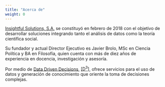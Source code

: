```yaml
---
title: "Acerca de"
weight: 0
---
```


[Insightful Solutions, S.A.](/) se constituyó en febrero de 2018 con el objetivo de desarrollar soluciones integrando tanto el análisis de datos como la teoría científica social. 

Su fundador y actual Director Ejecutivo es Javier Brolo, MSc en Ciencia Política y BA en Filosofía, quien cuenta con más de diez años de experiencia en docencia, investigación y asesoría. 

Por medio de [Data Driven Decisions](https://d3.insightful-s.com/), [[D<sup>3</sup>]](https://d3.insightful-s.com/), ofrece servicios para el uso de datos y generación de conocimiento que oriente la toma de decisiones complejas.

